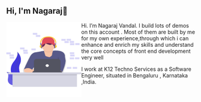 ## Hi, I'm Nagaraj👋 

<img src="./Images/coder.svg" align="left" alt="Image That shows A guy Coding" width="200px" height="200px">



Hi. I’m Nagaraj Vandal. I build lots of demos on this account . Most of them are built by me for my own experience,through which i can enhance and enrich my skills
and understand the core concepts of front end development very well

I work at K12 Techno Services as a Software Engineer, situated in Bengaluru , Karnataka ,India.
